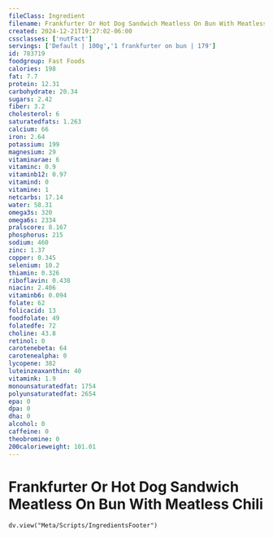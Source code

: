 ```yaml
---
fileClass: Ingredient
filename: Frankfurter Or Hot Dog Sandwich Meatless On Bun With Meatless Chili
created: 2024-12-21T19:27:02-06:00
cssclasses: ['nutFact']
servings: ['Default | 100g','1 frankfurter on bun | 179']
id: 783719
foodgroup: Fast Foods
calories: 198
fat: 7.7
protein: 12.31
carbohydrate: 20.34
sugars: 2.42
fiber: 3.2
cholesterol: 6
saturatedfats: 1.263
calcium: 66
iron: 2.64
potassium: 199
magnesium: 29
vitaminarae: 6
vitaminc: 0.9
vitaminb12: 0.97
vitamind: 0
vitamine: 1
netcarbs: 17.14
water: 58.31
omega3s: 320
omega6s: 2334
pralscore: 8.167
phosphorus: 215
sodium: 460
zinc: 1.37
copper: 0.345
selenium: 10.2
thiamin: 0.326
riboflavin: 0.438
niacin: 2.406
vitaminb6: 0.094
folate: 62
folicacid: 13
foodfolate: 49
folatedfe: 72
choline: 43.8
retinol: 0
carotenebeta: 64
carotenealpha: 0
lycopene: 382
luteinzeaxanthin: 40
vitamink: 1.9
monounsaturatedfat: 1754
polyunsaturatedfat: 2654
epa: 0
dpa: 0
dha: 0
alcohol: 0
caffeine: 0
theobromine: 0
200calorieweight: 101.01
---
```


# Frankfurter Or Hot Dog Sandwich Meatless On Bun With Meatless Chili

```dataviewjs
dv.view("Meta/Scripts/IngredientsFooter")
```
